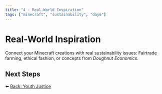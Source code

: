 ```yaml
---
title: "4 - Real-World Inspiration"
tags: ["minecraft", "sustainability", "day6"]
---
```

# Real-World Inspiration

Connect your Minecraft creations with real sustainability issues: Fairtrade farming, ethical fashion, or concepts from *Doughnut Economics*.

## Next Steps

⬅️ [Back: Youth Justice](/sustainability_lab/Day-6/02_youth_justice)
